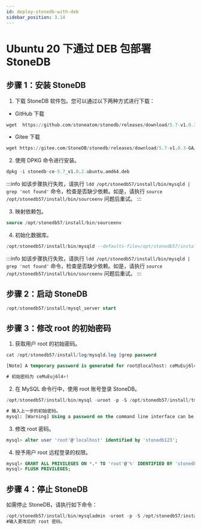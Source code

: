 ```yaml
---
id: deploy-stonedb-with-deb
sidebar_position: 3.14
---
```


# Ubuntu 20 下通过 DEB 包部署 StoneDB

## 步骤 1：安装 StoneDB
1. 下载 StoneDB 软件包。您可以通过以下两种方式进行下载：

- GitHub 下载
```sql
wget  https://github.com/stoneatom/stonedb/releases/download/5.7-v1.0.3-GA/stonedb-ce-5.7_v1.0.2.ubuntu.amd64.deb
```

   - Gitee 下载
```sql
wget https://gitee.com/StoneDB/stonedb/releases/download/5.7-v1.0.3-GA/stonedb-ce-5.7_v1.0.2.ubuntu.amd64.deb
```

2. 使用 DPKG 命令进行安装。
```sql
dpkg -i stonedb-ce-5.7_v1.0.2.ubuntu.amd64.deb
```
:::info
如该步骤执行失败，请执行 `ldd /opt/stonedb57/install/bin/mysqld | grep 'not found'` 命令，检查是否缺少依赖。如是，请执行 `source /opt/stonedb57/install/bin/sourceenv` 问题后重试。
:::

3. 映射依赖包。
```sql
source /opt/stonedb57/install/bin/sourceenv
```

4. 初始化数据库。
```sql
/opt/stonedb57/install/bin/mysqld --defaults-file=/opt/stonedb57/install/my.cnf --initialize --user=mysql
```

:::info
如该步骤执行失败，请执行 `ldd /opt/stonedb57/install/bin/mysqld | grep 'not found'` 命令，检查是否缺少依赖。如是，请执行 `source /opt/stonedb57/install/bin/sourceenv` 问题后重试。
:::

## 步骤 2：启动 StoneDB
```sql
/opt/stonedb57/install/mysql_server start
```

## 步骤 3：修改 root 的初始密码

1. 获取用户 root 的初始密码。
```sql
cat /opt/stonedb57/install/log/mysqld.log |grep password

[Note] A temporary password is generated for root@localhost: ceMuEuj6l4+!

# 初始密码为 ceMuEuj6l4+!

```

2. 在 MySQL 命令行中，使用 root 账号登录 StoneDB。
```sql
/opt/stonedb57/install/bin/mysql -uroot -p -S /opt/stonedb57/install/tmp/mysql.sock

# 输入上一步的初始密码。
mysql: [Warning] Using a password on the command line interface can be insecure.

```

3. 修改 root 密码。
```sql
mysql> alter user 'root'@'localhost' identified by 'stonedb123';

```

4. 授予用户 root 远程登录的权限。
```sql
mysql> GRANT ALL PRIVILEGES ON *.* TO 'root'@'%' IDENTIFIED BY 'stonedb123';
mysql> FLUSH PRIVILEGES;
```
## 步骤 4：停止 StoneDB
如需停止 StoneDB，请执行如下命令：
```sql
/opt/stonedb57/install/bin/mysqladmin -uroot -p -S /opt/stonedb57/install/tmp/mysql.sock shutdown
#输入更改后的 root 密码。

```
